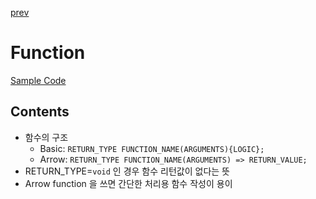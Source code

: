 [prev](../README.md)

# Function

[Sample Code](../3_function.dart)

## Contents

- 함수의 구조
  - Basic: `RETURN_TYPE FUNCTION_NAME(ARGUMENTS){LOGIC};`
  - Arrow: `RETURN_TYPE FUNCTION_NAME(ARGUMENTS) => RETURN_VALUE;`
- RETURN_TYPE=`void` 인 경우 함수 리턴값이 없다는 뜻
- Arrow function 을 쓰면 간단한 처리용 함수 작성이 용이